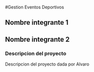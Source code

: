 #Gestion Eventos Deportivos

## Nombre integrante 1
## Nombre integrante 2


### **Descripcion del proyecto**
Descripcion del proyecto dada por Alvaro

